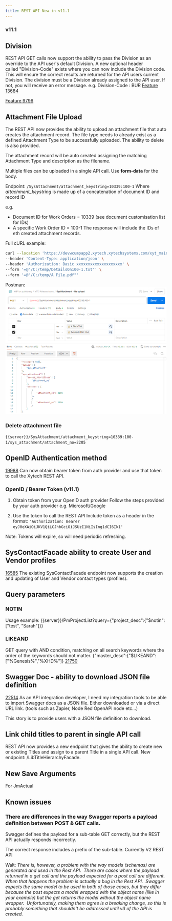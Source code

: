 ```yaml
---
title: REST API New in v11.1
---
```

### v11.1
## Division
REST API GET calls now support the ability to pass the Division as an override to the API user's default Division. A new optional header called "Division-Code" exists where you can now include the Division code. This will ensure the correct results are returned for the API users current Division.
The division must be a Division already assigned to the API user. If not, you will receive an error message. 
e.g.
Division-Code : BUR
[Feature 13684](https://dev.azure.com/xytsystems/Xytech%20Platform/_workitems/edit/13684)

[Feature 9796](https://dev.azure.com/xytsystems/Xytech%20Platform/_workitems/edit/9796)
## Attachment File Upload

The REST API now provides the ability to upload an attachment file that auto creates the attachment record. The file type needs to already exist as a defined Attachment Type to be successfully uploaded. The ability to delete is also provided.

The attachment record will be auto created assigning the matching Attachment Type and description as the filename.  

Multiple files can be uploaded in a single API call.
Use **form-data** for the body.

Endpoint:
`/SysAttachment/attachment_keystring=10339:100-1`
Where *attachment_keystring* is made up of a concatenation of document ID and record ID

e.g. 
- Document ID for Work Orders = 10339 (see document customisation list for IDs)
- A specific Work Order ID = 100-1
The response will include the IDs of eth created attachment records.

Full cURL example:
```BASH
curl --location 'https://devwcumpapp2.xytech.xytechsystems.com/xyt_main/api/v2/database/XYT_MAIN_RUBY_V/SysAttachment/attachment_keystring=10339:100-1' \
--header 'Content-Type: application/json' \
--header 'Authorization: Basic xxxxxxxxxxxxxxxxxxxx' \
--form '=@"/C:/temp/DetailsOn100-1.txt"' \
--form '=@"/C:/temp/A File.pdf"'
```

Postman:
![](assets/Pasted%20image%2020240626105827.png)

### Delete attachment file
`{{server}}/SysAttachment/attachment_keystring=10339:100-1/sys_attachment/attachment_no=2205`



## OpenID Authentication method
[19988](https://dev.azure.com/xytsystems/Xytech%20Platform/_workitems/edit/19988)
Can now obtain bearer token from auth provider and use that token to call the Xytech REST API.
### OpenID / Bearer Token (v11.1)
1. Obtain token from your OpenID auth provider 
Follow the steps provided by your auth provider e.g. Microsoft/Google

2. Use the token to call the REST API
Include token as a header in the format:
`'Authorization: Bearer eyJ0eXAiOiJKV1QiLCJhbGciOiJSUzI1NiIsIng1dCI6Ik1'`  

Note: Tokens will expire, so will need periodic refreshing.

## SysContactFacade ability to create User and Vendor profiles
[16585](https://dev.azure.com/xytsystems/Xytech%20Platform/_workitems/edit/16585)
The existing SysContactFacade endpoint now supports the creation and updating of User and Vendor contact types (profiles).

## Query parameters
### NOTIN
Usage example: {{server}}/PmProjectList?query={"project_desc":{"$notin":["test", "Sarah"]}}

### LIKEAND
GET query with AND condition, matching on all search keywords where the order of the keywords should not matter.
{"master_desc":{"$LIKEAND":["%Genesis%","%XHD%"]}
[21750](https://dev.azure.com/xytsystems/Xytech%20Platform/_workitems/edit/21750)

## Swagger Doc - ability to download JSON file definition
[22514](https://dev.azure.com/xytsystems/Xytech%20Platform/_workitems/edit/22514)
As an API integration developer, I need my integration tools to be able to import Swagger docs as a JSON file. Either downloaded or via a direct URL link. (tools such as Zapier, Node Red OpenAPI node etc...)

This story is to provide users with a JSON file definition to download.

## Link child titles to parent in single API call
REST API now provides a new endpoint that gives the ability to create new or existing Titles and assign to a parent Title in a single API call. New endpoint: /LibTitleHierarchyFacade.


## New Save Arguments
For JmActual


## Known issues
### There are differences in the way Swagger reports a payload definition between POST & GET calls.

Swagger defines the payload for a sub-table GET correctly, but the REST API actually responds incorrectly.

The correct response includes a prefix of the sub-table.
Currently V2 REST API 


Walt:
*There is, however, a problem with the way models (schemas) are generated and used in the Rest API.  There are cases where the payload returned in a get call and the payload expected for a post call are different.  When that happens the problem is actually a bug in the Rest API.  Swagger expects the same model to be used in both of those cases, but they differ because the post expects a model wrapped with the object name (like in your example) but the get returns the model without the object name wrapper.  Unfortunately, making them agree is a breaking change, so this is probably something that shouldn't be addressed until v3 of the API is created.*



